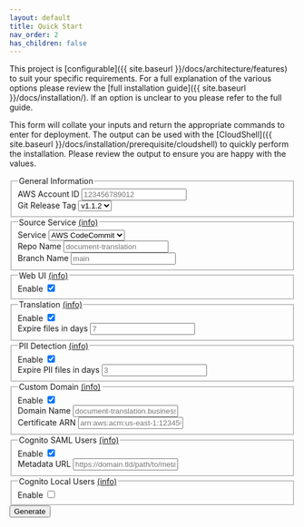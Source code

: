 ```yaml
---
layout: default
title: Quick Start
nav_order: 2
has_children: false
---
```


<!--
Copyright Amazon.com, Inc. or its affiliates. All Rights Reserved.
SPDX-License-Identifier: MIT-0
-->

This project is [configurable]({{ site.baseurl }}/docs/architecture/features) to suit your specific requirements. For a full explanation of the various options please review the [full installation guide]({{ site.baseurl }}/docs/installation/). If an option is unclear to you please refer to the full guide.

This form will collate your inputs and return the appropriate commands to enter for deployment. The output can be used with the [CloudShell]({{ site.baseurl }}/docs/installation/prerequisite/cloudshell) to quickly perform the installation. Please review the output to ensure you are happy with the values.

<code id="result" style="display: none;"></code>
<button id="buttonCopy" style="display: none;"  onclick="copyToClipboard()" class="btn btn-green">Copy</button>
<form id="form">
	<fieldset>
		<legend>General Information</legend>
		<div class="formOptionGroup">
			<label class="formOptionLabel" for="accountId">AWS Account ID</label>
			<input class="formOptionInput requiredForGitHub" type="text" name="accountId" placeholder="123456789012" maxlength="12" minlength="12" pattern="\d+" required/>
		</div>
		<div class="formOptionGroup">
			<label class="formOptionLabel" for="sourceGitTag">Git Release Tag</label>
			<select id="sourceGitTag" class="formOptionInput" name="sourceGitTag">
                <option value="v1.1.2">v1.1.2</option>
			</select>
		</div>
	</fieldset>
	<fieldset>
		<legend>Source Service <a class="info" target="_blank" href="{{ site.baseurl }}/docs/installation/source-service/">(info)</a></legend>
		<div class="formOptionGroup">
			<label class="formOptionLabel" for="sourceGitService">Service</label>
			<select class="formOptionInput" name="sourceGitService">
				<option value="codecommit">AWS CodeCommit</option>
				<option value="github">GitHub</option>
			</select>
		</div>
		<div class="formOptionGroup isForGitHub isNotForCodeCommit" style="display: none;">
			<label class="formOptionLabel" for="sourceGitRepoOwner">Repo Owner</label>
			<input class="formOptionInput requiredForGitHub" type="text" name="sourceGitRepoOwner" placeholder="username">
		</div>
		<div class="formOptionGroup">
			<label class="formOptionLabel" for="sourceGitRepo">Repo Name</label>
			<input class="formOptionInput" type="text" name="sourceGitRepo" placeholder="document-translation" required>
		</div>
		<div class="formOptionGroup">
			<label class="formOptionLabel" for="sourceGitBranch">Branch Name</label>
			<input class="formOptionInput" type="text" name="sourceGitBranch" placeholder="main" required/>
		</div>
	</fieldset>
	<fieldset>
		<legend>Web UI <a class="info" target="_blank" href="{{ site.baseurl }}/docs/installation/configuration/options.html#enable-web-ui">(info)</a></legend>
		<div class="formOptionGroup">
			<label class="formOptionLabel" for="webUi">Enable</label>
			<input class="formOptionInput" type="checkbox" name="webUi" checked/>
		</div>
	</fieldset>
	<fieldset>
		<legend>Translation <a class="info" target="_blank" href="{{ site.baseurl }}/docs/installation/configuration/options.html#translation--translation-pii">(info)</a></legend>
		<div class="formOptionGroup">
			<label class="formOptionLabel" for="translation">Enable</label>
			<input class="formOptionInput" type="checkbox" name="translation" checked/>
		</div>
		<div class="formOptionGroup isForTranslation">
			<label class="formOptionLabel" for="translationLifecycleDefault">Expire files in days</label>
			<input class="formOptionInput requiredForTranslation" type="number" name="translationLifecycleDefault" min="1" placeholder="7" required/>
		</div>
	</fieldset>
	<fieldset>
		<legend>PII Detection <a class="info" target="_blank" href="{{ site.baseurl }}/docs/installation/configuration/options.html#translation--translation-pii">(info)</a></legend>
		<div class="formOptionGroup">
			<label class="formOptionLabel" for="piiDetectionEnable">Enable</label>
			<input class="formOptionInput" type="checkbox" name="piiDetectionEnable" checked/>
		</div>
		<div class="formOptionGroup isForPiiDetection">
			<label class="formOptionLabel" for="piiDetectionLifecycle">Expire PII files in days</label>
			<input class="formOptionInput requiredForPiiDetection" type="number" name="piiDetectionLifecycle" min="1" placeholder="3" required/>
		</div>
	</fieldset>
	<fieldset>
		<legend>Custom Domain <a class="info" target="_blank" href="{{ site.baseurl }}/docs/installation/prerequisite/domain.html">(info)</a></legend>
		<div class="formOptionGroup">
			<label class="formOptionLabel" for="customDomainEnable">Enable</label>
			<input class="formOptionInput" type="checkbox" name="customDomainEnable"  checked/>
		</div>
		<div class="formOptionGroup isForCustomDomain">
			<label class="formOptionLabel" for="customDomainName">Domain Name</label>
			<input class="formOptionInput requiredForCustomDomain" type="text" name="customDomainName" placeholder="document-translation.business.com" required/>
		</div>
		<div class="formOptionGroup isForCustomDomain">
			<label class="formOptionLabel" for="customDomainCert">Certificate ARN</label>
			<input class="formOptionInput requiredForCustomDomain" type="text" name="customDomainCert" placeholder="arn:aws:acm:us-east-1:123456789012:certificate/abcdefgh-1234-5678-9012-ijklmnopqrst" required/>
		</div>
	</fieldset>
	<fieldset>
		<legend>Cognito SAML Users <a class="info" target="_blank" href="{{ site.baseurl }}/docs/installation/configuration/options.html#enable-cognito-saml-provider-users">(info)</a></legend>
		<div class="formOptionGroup">
			<label class="formOptionLabel" for="cognitoSamlUsers">Enable</label>
			<input class="formOptionInput" type="checkbox" name="cognitoSamlUsers" checked/>
		</div>
		<div class="formOptionGroup isForCognitoSamlUsers">
			<label class="formOptionLabel" for="cognitoSamlMetadataUrl">Metadata URL</label>
			<input class="formOptionInput requiredForCognitoSamlUsers" type="text" name="cognitoSamlMetadataUrl" placeholder="https://domain.tld/path/to/metadata.xml?appid=xxxxxxxx-xxxx-xxxx-xxxx-xxxxxxxxxxxx" required/>
		</div>
	</fieldset>
	<fieldset>
		<legend>Cognito Local Users <a class="info" target="_blank" href="{{ site.baseurl }}/docs/installation/configuration/options.html#enable-cognito-local-users">(info)</a></legend>
		<div class="formOptionGroup">
			<label class="formOptionLabel" for="cognitoLocalUsers">Enable</label>
			<input class="formOptionInput" type="checkbox" name="cognitoLocalUsers"/>
		</div>
		<div class="formOptionGroup isForCognitoLocalUsers" style="display: none;">
			<label class="formOptionLabel" for="cognitoLocalUsersMfa">MFA</label>
			<select class="formOptionInput" name="cognitoLocalUsersMfa">
				<option value="required">Required</option>
				<option value="optional">Optional</option>
				<option value="off">Off</option>
			</select>
		</div>
		<div class="formOptionGroup isForCognitoLocalUsersMfa" style="display: none;">
			<label class="formOptionLabel" for="cognitoLocalUsersMfaOtp">MFA OTP?</label>
			<input class="formOptionInput" type="checkbox" name="cognitoLocalUsersMfaOtp"/>
		</div>
		<div class="formOptionGroup isForCognitoLocalUsersMfa" style="display: none;">
			<label class="formOptionLabel" for="cognitoLocalUsersMfaSms">MFA SMS?</label>
			<input class="formOptionInput" type="checkbox" name="cognitoLocalUsersMfaSms"/>
		</div>
	</fieldset>
    <button type="submit" class="btn btn-blue">Generate</button>
</form>
<script src="{{ site.baseurl }}/assets/js/quick-start.js"></script>